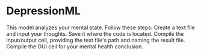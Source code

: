 # DepressionML
This model analyzes your mental state. Follow these steps:  Create a text file and input your thoughts. Save it where the code is located. Compile the input/output cell, providing the text file's path and naming the result file. Compile the GUI cell for your mental health conclusion.
